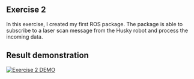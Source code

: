 ## Exercise 2
In this exercise, I created my first ROS package. The package is able to subscribe to a laser scan message from the Husky robot and process the incoming data.

## Result demonstration

[![Exercise 2 DEMO](https://img.youtube.com/vi/Va5k1BZEbs0/0.jpg)](https://youtu.be/Va5k1BZEbs0)